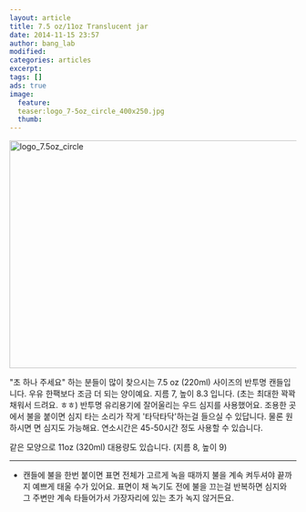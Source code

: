 ```yaml
---
layout: article
title: 7.5 oz/11oz Translucent jar
date: 2014-11-15 23:57
author: bang_lab
modified:
categories: articles
excerpt: 
tags: []
ads: true
image:
  feature:
  teaser:logo_7-5oz_circle_400x250.jpg
  thumb:
---
```

<a href="https://bybanglab.files.wordpress.com/2014/11/logo_7-5oz_circle1.jpg"><img class="alignnone size-full wp-image-52" src="https://bybanglab.files.wordpress.com/2014/11/logo_7-5oz_circle1.jpg" alt="logo_7.5oz_circle" width="640" height="400" /></a>

"초 하나 주세요" 하는 분들이 많이 찾으시는 7.5 oz (220ml) 사이즈의 반투명 캔들입니다.
우유 한팩보다 조금 더 되는 양이예요. 지름 7, 높이 8.3 입니다. (초는 최대한 꽉꽉 채워서 드려요. ㅎㅎ)
반투명 유리용기에 잘어울리는 우드 심지를 사용했어요. 조용한 곳에서 불을 붙이면 심지 타는 소리가 작게 '타닥타닥'하는걸 들으실 수 있답니다.
물론 원하시면 면 심지도 가능해요. <i class="_4-k1 img sp_CHjQ01Xff48 sx_9505a2"></i>
연소시간은 45-50시간 정도 사용<span class="text_exposed_show">할 수 있습니다.</span>

같은 모양으로 11oz (320ml) 대용량도 있습니다. (지름 8, 높이 9)

---------
* 캔들에 불을 한번 붙이면 표면 전체가 고르게 녹을 때까지 불을 계속 켜두셔야 끝까지 예쁘게 태울 수가 있어요. 표면이 채 녹기도 전에 불을 끄는걸 반복하면 심지와 그 주변만 계속 타들어가서 가장자리에 있는 초가 녹지 않거든요.
